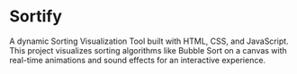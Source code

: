 # Sortify
A dynamic Sorting Visualization Tool built with HTML, CSS, and JavaScript. This project visualizes sorting algorithms like Bubble Sort on a canvas with real-time animations and sound effects for an interactive experience.
